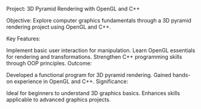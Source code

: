 Project: 3D Pyramid Rendering with OpenGL and C++

Objective: Explore computer graphics fundamentals through a 3D pyramid rendering project using OpenGL and C++.

Key Features:

Implement basic user interaction for manipulation.
Learn OpenGL essentials for rendering and transformations.
Strengthen C++ programming skills through OOP principles.
Outcome:

Developed a functional program for 3D pyramid rendering.
Gained hands-on experience in OpenGL and C++.
Significance:

Ideal for beginners to understand 3D graphics basics.
Enhances skills applicable to advanced graphics projects.

